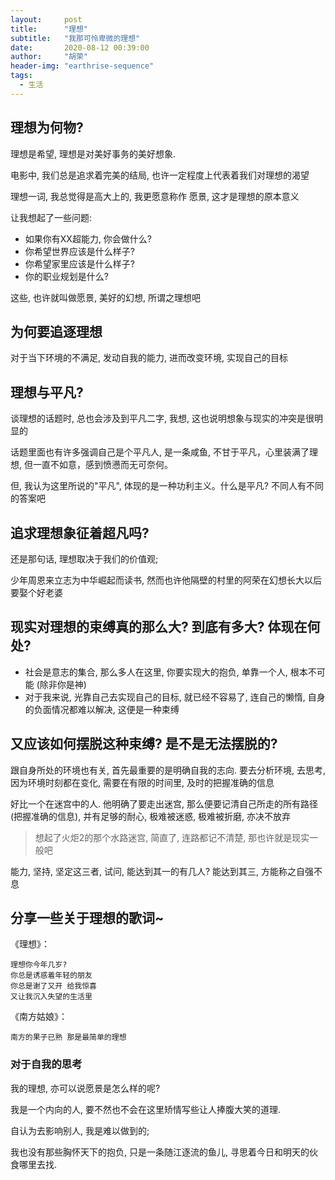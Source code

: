 ```yaml
---
layout:     post
title:      "理想"
subtitle:   "我那可怜卑微的理想"
date:       2020-08-12 00:39:00
author:     "胡荣"
header-img: "earthrise-sequence"
tags:
  - 生活
---
```


## 理想为何物?

理想是希望, 理想是对美好事务的美好想象.

电影中, 我们总是追求着完美的结局, 也许一定程度上代表着我们对理想的渴望

理想一词, 我总觉得是高大上的, 我更愿意称作 愿景, 这才是理想的原本意义

让我想起了一些问题: 
- 如果你有XX超能力, 你会做什么?
- 你希望世界应该是什么样子?
- 你希望家里应该是什么样子?
- 你的职业规划是什么?

这些, 也许就叫做愿景, 美好的幻想, 所谓之理想吧

## 为何要追逐理想
对于当下环境的不满足, 发动自我的能力, 进而改变环境, 实现自己的目标

## 理想与平凡? 
谈理想的话题时, 总也会涉及到平凡二字, 我想, 这也说明想象与现实的冲突是很明显的

话题里面也有许多强调自己是个平凡人, 是一条咸鱼, 不甘于平凡，心里装满了理想, 但一直不如意，感到愤懑而无可奈何。

但, 我认为这里所说的"平凡", 体现的是一种功利主义。什么是平凡? 不同人有不同的答案吧

## 追求理想象征着超凡吗?
还是那句话, 理想取决于我们的价值观; 

少年周恩来立志为中华崛起而读书, 然而也许他隔壁的村里的阿荣在幻想长大以后要娶个好老婆

## 现实对理想的束缚真的那么大? 到底有多大? 体现在何处?
- 社会是意志的集合, 那么多人在这里, 你要实现大的抱负, 单靠一个人, 根本不可能 (除非你是神)
- 对于我来说, 光靠自己去实现自己的目标, 就已经不容易了, 连自己的懒惰, 自身的负面情况都难以解决, 这便是一种束缚

## 又应该如何摆脱这种束缚? 是不是无法摆脱的? 
跟自身所处的环境也有关, 首先最重要的是明确自我的志向. 
要去分析环境, 去思考, 因为环境时刻都在变化, 需要在有限的时间里, 及时的把握准确的信息

好比一个在迷宫中的人.
他明确了要走出迷宫, 那么便要记清自己所走的所有路径(把握准确的信息), 并有足够的耐心, 极难被迷惑, 极难被折磨, 亦决不放弃

> 想起了火炬2的那个水路迷宫, 简直了, 连路都记不清楚, 那也许就是现实一般吧

能力, 坚持, 坚定这三者, 试问, 能达到其一的有几人? 能达到其三, 方能称之自强不息

## 分享一些关于理想的歌词~
《理想》：
```text
理想你今年几岁?
你总是诱惑着年轻的朋友
你总是谢了又开 给我惊喜
又让我沉入失望的生活里
```

《南方姑娘》：
```text
南方的果子已熟 那是最简单的理想
```

### 对于自我的思考

我的理想, 亦可以说愿景是怎么样的呢?

我是一个内向的人, 要不然也不会在这里矫情写些让人捧腹大笑的道理.

自认为去影响别人, 我是难以做到的; 

我也没有那些胸怀天下的抱负, 只是一条随江逐流的鱼儿, 寻思着今日和明天的伙食哪里去找.